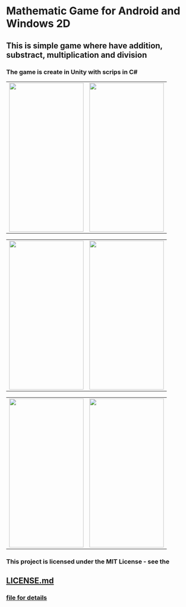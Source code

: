 # Mathematic Game for Android and Windows 2D

<h2>This is simple game where have addition, substract, multiplication and division</h2>
<h3>The game is create in Unity with scrips in C#</h3>

<table>
  <tr>
    <td>
  <img src="https://user-images.githubusercontent.com/52591976/197744923-1720fc03-5b27-4c2e-ba03-8b685e64f671.png" width="200" height="400">
    </td>
    <td>
  <img src="https://user-images.githubusercontent.com/52591976/197783017-f3bb74b6-5d0a-4f8b-af1f-10b164ec503d.png" width="200" height="400">
    </td>
</tr>
</table>  

<table>
  <tr>
    <td>
  <img src="https://user-images.githubusercontent.com/52591976/197783244-0e38437d-2971-456c-bbea-1c2c4ca466eb.png" width="200" height="400">
    </td>
    <td>
  <img src="https://user-images.githubusercontent.com/52591976/197783373-14d16b94-b0b8-41ec-a6eb-06a3a3580243.png" width="200" height="400">
    </td>
</tr>
</table> 

<table>
  <tr>
    <td>
  <img src="https://user-images.githubusercontent.com/52591976/197783592-0d3aa3d8-9f01-4895-b07f-c99564a93861.png" width="200" height="400">
    </td>
    <td>
  <img src="https://user-images.githubusercontent.com/52591976/197783603-149a0614-a40f-42fa-b89a-38bdf1aefc36.png" width="200" height="400">
    </td>
</tr>
</table> 

<p>
  <h3> This project is licensed under the MIT License - see the</h3>
  <h2><a href="https://github.com/BlueButterflies/MathematicGame/blob/main/LICENSE">LICENSE.md</h2> <h3>file for details </h3>
  </p>
